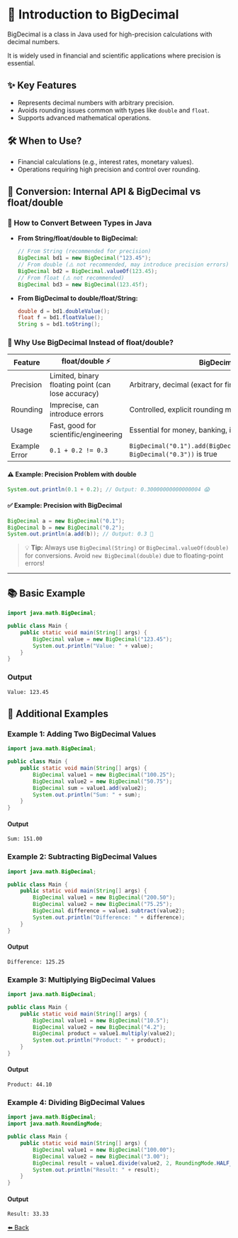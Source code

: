# 📘 Introduction to BigDecimal

BigDecimal is a class in Java used for high-precision calculations with decimal numbers.

It is widely used in financial and scientific applications where precision is essential.

## ✨ Key Features
- Represents decimal numbers with arbitrary precision.
- Avoids rounding issues common with types like `double` and `float`.
- Supports advanced mathematical operations.

## 🛠️ When to Use?
- Financial calculations (e.g., interest rates, monetary values).
- Operations requiring high precision and control over rounding.

## 🔄 Conversion: Internal API & BigDecimal vs float/double

### 🔁 How to Convert Between Types in Java

- **From String/float/double to BigDecimal:**
  ```java
  // From String (recommended for precision)
  BigDecimal bd1 = new BigDecimal("123.45");
  // From double (⚠️ not recommended, may introduce precision errors)
  BigDecimal bd2 = BigDecimal.valueOf(123.45);
  // From float (⚠️ not recommended)
  BigDecimal bd3 = new BigDecimal(123.45f);
  ```

- **From BigDecimal to double/float/String:**
  ```java
  double d = bd1.doubleValue();
  float f = bd1.floatValue();
  String s = bd1.toString();
  ```

### 🏦 Why Use BigDecimal Instead of float/double?

| Feature         | float/double ⚡ | BigDecimal 💎 |
|-----------------|----------------|--------------|
| Precision       | Limited, binary floating point (can lose accuracy) | Arbitrary, decimal (exact for financial) |
| Rounding        | Imprecise, can introduce errors | Controlled, explicit rounding modes |
| Usage           | Fast, good for scientific/engineering | Essential for money, banking, invoices |
| Example Error   | `0.1 + 0.2 != 0.3` | `BigDecimal("0.1").add(BigDecimal("0.2")).equals(new BigDecimal("0.3"))` is true |

#### ⚠️ Example: Precision Problem with double
```java
System.out.println(0.1 + 0.2); // Output: 0.30000000000000004 😱
```
#### ✅ Example: Precision with BigDecimal
```java
BigDecimal a = new BigDecimal("0.1");
BigDecimal b = new BigDecimal("0.2");
System.out.println(a.add(b)); // Output: 0.3 🎯
```

> 💡 **Tip:** Always use `BigDecimal(String)` or `BigDecimal.valueOf(double)` for conversions. Avoid `new BigDecimal(double)` due to floating-point errors!

---

## 📚 Basic Example
```java
import java.math.BigDecimal;

public class Main {
    public static void main(String[] args) {
        BigDecimal value = new BigDecimal("123.45");
        System.out.println("Value: " + value);
    }
}
```

### Output
```
Value: 123.45
```

## 🔢 Additional Examples

### Example 1: Adding Two BigDecimal Values
```java
import java.math.BigDecimal;

public class Main {
    public static void main(String[] args) {
        BigDecimal value1 = new BigDecimal("100.25");
        BigDecimal value2 = new BigDecimal("50.75");
        BigDecimal sum = value1.add(value2);
        System.out.println("Sum: " + sum);
    }
}
```

#### Output
```
Sum: 151.00
```

### Example 2: Subtracting BigDecimal Values
```java
import java.math.BigDecimal;

public class Main {
    public static void main(String[] args) {
        BigDecimal value1 = new BigDecimal("200.50");
        BigDecimal value2 = new BigDecimal("75.25");
        BigDecimal difference = value1.subtract(value2);
        System.out.println("Difference: " + difference);
    }
}
```

#### Output
```
Difference: 125.25
```

### Example 3: Multiplying BigDecimal Values
```java
import java.math.BigDecimal;

public class Main {
    public static void main(String[] args) {
        BigDecimal value1 = new BigDecimal("10.5");
        BigDecimal value2 = new BigDecimal("4.2");
        BigDecimal product = value1.multiply(value2);
        System.out.println("Product: " + product);
    }
}
```

#### Output
```
Product: 44.10
```

### Example 4: Dividing BigDecimal Values
```java
import java.math.BigDecimal;
import java.math.RoundingMode;

public class Main {
    public static void main(String[] args) {
        BigDecimal value1 = new BigDecimal("100.00");
        BigDecimal value2 = new BigDecimal("3.00");
        BigDecimal result = value1.divide(value2, 2, RoundingMode.HALF_UP);
        System.out.println("Result: " + result);
    }
}
```

#### Output
```
Result: 33.33
```

[⬅️ Back](../README.md)
